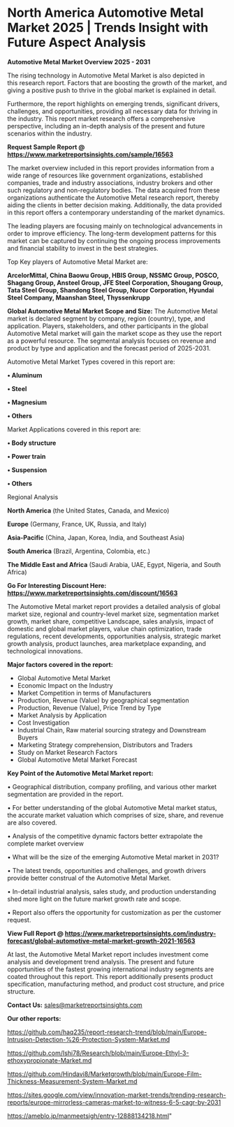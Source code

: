 # North America Automotive Metal Market 2025 | Trends Insight with Future Aspect Analysis

<Strong> Automotive Metal Market Overview 2025 - 2031</strong>

The rising technology in Automotive Metal Market is also depicted in this research report. Factors that are boosting the growth of the market, and giving a positive push to thrive in the global market is explained in detail.

Furthermore, the report highlights on emerging trends, significant drivers, challenges, and opportunities, providing all necessary data for thriving in the industry. This report market research offers a comprehensive perspective, including an in-depth analysis of the present and future scenarios within the industry.

<strong>Request Sample Report @ <a href=https://www.marketreportsinsights.com/sample/16563>https://www.marketreportsinsights.com/sample/16563</a></strong>

The market overview included in this report provides information from a wide range of resources like government organizations, established companies, trade and industry associations, industry brokers and other such regulatory and non-regulatory bodies. The data acquired from these organizations authenticate the Automotive Metal research report, thereby aiding the clients in better decision making. Additionally, the data provided in this report offers a contemporary understanding of the market dynamics.

The leading players are focusing mainly on technological advancements in order to improve efficiency. The long-term development patterns for this market can be captured by continuing the ongoing process improvements and financial stability to invest in the best strategies.

Top Key players of Automotive Metal Market are:

<strong>ArcelorMittal, China Baowu Group, HBIS Group, NSSMC Group, POSCO, Shagang Group, Ansteel Group, JFE Steel Corporation, Shougang Group, Tata Steel Group, Shandong Steel Group, Nucor Corporation, Hyundai Steel Company, Maanshan Steel, Thyssenkrupp</strong>

<strong><b>Global Automotive Metal Market Scope and Size:</b></strong>
The Automotive Metal market is declared segment by company, region (country), type, and application. Players, stakeholders, and other participants in the global Automotive Metal market will gain the market scope as they use the report as a powerful resource. The segmental analysis focuses on revenue and product by type and application and the forecast period of 2025-2031.

Automotive Metal Market Types covered in this report are:

<strong>• Aluminum

• Steel

• Magnesium

• Others</strong>

Market Applications covered in this report are:

<strong>• Body structure

• Power train

• Suspension

• Others</strong> 

Regional Analysis

<strong>North America</strong> (the United States, Canada, and Mexico)

<strong>Europe</strong> (Germany, France, UK, Russia, and Italy)

<strong>Asia-Pacific</strong> (China, Japan, Korea, India, and Southeast Asia)

<strong>South America</strong> (Brazil, Argentina, Colombia, etc.)

<strong>The Middle East and Africa</strong> (Saudi Arabia, UAE, Egypt, Nigeria, and South Africa)

<strong>Go For Interesting Discount Here: <a href=https://www.marketreportsinsights.com/discount/16563>https://www.marketreportsinsights.com/discount/16563</a></strong>

The Automotive Metal market report provides a detailed analysis of global market size, regional and country-level market size, segmentation market growth, market share, competitive Landscape, sales analysis, impact of domestic and global market players, value chain optimization, trade regulations, recent developments, opportunities analysis, strategic market growth analysis, product launches, area marketplace expanding, and technological innovations.

<strong><b>Major factors covered in the report:</b></strong>
<ul>
  <li>Global Automotive Metal Market </li>
  <li>Economic Impact on the Industry</li>
  <li>Market Competition in terms of Manufacturers</li>
  <li>Production, Revenue (Value) by geographical segmentation</li>
  <li>Production, Revenue (Value), Price Trend by Type</li>
  <li>Market Analysis by Application</li>
  <li>Cost Investigation</li>
  <li>Industrial Chain, Raw material sourcing strategy and Downstream Buyers</li>
  <li>Marketing Strategy comprehension, Distributors and Traders</li>
  <li>Study on Market Research Factors</li>
  <li>Global Automotive Metal Market Forecast</li>
</ul>

<strong><b>Key Point of the Automotive Metal Market report:</b></strong>

• Geographical distribution, company profiling, and various other market segmentation are provided in the report.

• For better understanding of the global Automotive Metal market status, the accurate market valuation which comprises of size, share, and revenue are also covered.

• Analysis of the competitive dynamic factors better extrapolate the complete market overview

• What will be the size of the emerging Automotive Metal market in 2031?

• The latest trends, opportunities and challenges, and growth drivers provide better construal of the Automotive Metal Market.

• In-detail industrial analysis, sales study, and production understanding shed more light on the future market growth rate and scope.

• Report also offers the opportunity for customization as per the customer request.

<strong><b>View Full Report @ <a href=https://www.marketreportsinsights.com/industry-forecast/global-automotive-metal-market-growth-2021-16563>https://www.marketreportsinsights.com/industry-forecast/global-automotive-metal-market-growth-2021-16563</a></b></strong>


At last, the Automotive Metal Market report includes investment come analysis and development trend analysis. The present and future opportunities of the fastest growing international industry segments are coated throughout this report. This report additionally presents product specification, manufacturing method, and product cost structure, and price structure.

<strong>Contact Us:</strong>
sales@marketreportsinsights.com

<strong>Our other reports:</strong>

<a href=https://github.com/haq235/report-research-trend/blob/main/Europe-Intrusion-Detection-%26-Protection-System-Market.md>https://github.com/haq235/report-research-trend/blob/main/Europe-Intrusion-Detection-%26-Protection-System-Market.md</a>

<a href=https://github.com/Ishi78/Research/blob/main/Europe-Ethyl-3-ethoxypropionate-Market.md>https://github.com/Ishi78/Research/blob/main/Europe-Ethyl-3-ethoxypropionate-Market.md</a>

<a href=https://github.com/Hindavi8/Marketgrowth/blob/main/Europe-Film-Thickness-Measurement-System-Market.md>https://github.com/Hindavi8/Marketgrowth/blob/main/Europe-Film-Thickness-Measurement-System-Market.md</a>

<a href=https://sites.google.com/view/innovation-market-trends/trending-research-reports/europe-mirrorless-cameras-market-to-witness-6-5-cagr-by-2031>https://sites.google.com/view/innovation-market-trends/trending-research-reports/europe-mirrorless-cameras-market-to-witness-6-5-cagr-by-2031</a>

<a href=https://ameblo.jp/manmeetsigh/entry-12888134218.html>https://ameblo.jp/manmeetsigh/entry-12888134218.html</a>"

